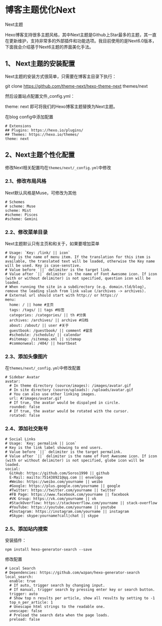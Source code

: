# 博客主题优化Next
Next主题

Hexo博客支持很多主题风格，其中Next主题是Github上Star最多的主题，其一直在更新维护，支持非常多的外部插件和功能选项。我目前使用的是Next6.0版本，下面我会介绍基于Next6主题的界面美化手法。

## 1、 Next主题的安装配置

Next主题的安装方式很简单，只需要在博客主目录下执行：

git clone https://github.com/theme-next/hexo-theme-next themes/next

然后设置站点配置文件_config.yml：

theme: next
即可将我们的Hexo博客主题替换为Next主题。

在blog config中添加配置

```
# Extensions
## Plugins: https://hexo.io/plugins/
## Themes: https://hexo.io/themes/
theme: next
```

## 2、Next主题个性化配置

修改Next相关配置均在`themes/next/_config.yml`中修改

###  2.1、修改布局风格

Next默认风格是Muse，可修改为其他

```
# Schemes
# scheme: Muse
scheme: Mist
#scheme: Pisces
#scheme: Gemini
```

### 2.2、修改菜单目录

Next主题默认只有主页和和关于，如果要增加菜单

```
# Usage: `Key: /link/ || icon`
# Key is the name of menu item. If the translation for this item is available, the translated text will be loaded, otherwise the Key name will be used. Key is case-senstive.
# Value before `||` delimiter is the target link.
# Value after `||` delimiter is the name of Font Awesome icon. If icon (with or without delimiter) is not specified, question icon will be loaded.
# When running the site in a subdirectory (e.g. domain.tld/blog), remove the leading slash from link value (/archives -> archives).
# External url should start with http:// or https://
menu:
  home: / || home #主页
  tags: /tags/ || tags #标签
  categories: /categories/ || th #分类
  archives: /archives/ || archive #归档
  about: /about/ || user #关于
  guestbook: /guestbook/ || comment #留言
  #schedule: /schedule/ || calendar
  #sitemap: /sitemap.xml || sitemap
  #commonweal: /404/ || heartbeat
```

### 2.3、添加头像图片

在`themes/next/_config.yml`中修改配置

```
# Sidebar Avatar
avatar: 
  # In theme directory (source/images): /images/avatar.gif
  # In site directory (source/uploads): /uploads/avatar.gif
  # You can also use other linking images.
  url: #/images/avatar.gif
  # If true, the avatar would be dispalyed in circle.
  rounded: false
  # If true, the avatar would be rotated with the cursor.
  rotated: false
```

### 2.4、添加社交账号

```
# Social Links
# Usage: `Key: permalink || icon`
# Key is the link label showing to end users.
# Value before `||` delimiter is the target permalink.
# Value after `||` delimiter is the name of Font Awesome icon. If icon (with or without delimiter) is not specified, globe icon will be loaded.
social:
  GitHub: https://github.com/Soros1990 || github
  E-Mail: mailto:751438921@qq.com || envelope
  #Weibo: https://weibo.com/yourname || weibo
  #Google: https://plus.google.com/yourname || google
  #Twitter: https://twitter.com/yourname || twitter
  #FB Page: https://www.facebook.com/yourname || facebook
  #VK Group: https://vk.com/yourname || vk
  #StackOverflow: https://stackoverflow.com/yourname || stack-overflow
  #YouTube: https://youtube.com/yourname || youtube
  #Instagram: https://instagram.com/yourname || instagram
  #Skype: skype:yourname?call|chat || skype
```

### 2.5、添加站内搜索

安装插件：

```
npm install hexo-generator-search --save
```

修改配置

```
# Local Search
# Dependencies: https://github.com/wzpan/hexo-generator-search
local_search:
  enable: true
  # If auto, trigger search by changing input.
  # If manual, trigger search by pressing enter key or search button.
  trigger: auto
  # Show top n results per article, show all results by setting to -1
  top_n_per_article: 1
  # Unescape html strings to the readable one.
  unescape: false
  # Preload the search data when the page loads.
  preload: false
```

